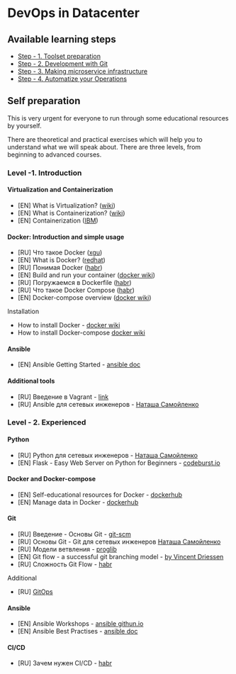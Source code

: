 # DevOps in Datacenter

## Available learning steps

- [Step - 1. Toolset preparation](1_Toolset/)
- [Step - 2. Development with Git](2_Development_with_Git/)
- [Step - 3. Making microservice infrastructure](3_Making_microservice_infrastructure/)
- [Step - 4. Automatize your Operations](4_Automatize_your_Ops/)

## Self preparation

This is very urgent for everyone to run through some educational resources by yourself.

There are theoretical and practical exercises which will help you to understand what we will speak about. There are three levels, from beginning to advanced courses.

### Level -1. Introduction

#### Virtualization and Containerization

- [EN] What is Virtualization? ([wiki](https://en.wikipedia.org/wiki/Virtualization))
- [EN] What is Containerization? ([wiki](https://en.wikipedia.org/wiki/OS-level_virtualization))
- [EN] Containerization ([IBM](https://www.ibm.com/cloud/learn/containerization))

#### Docker: Introduction and simple usage

- [RU] Что такое Docker ([xgu](http://xgu.ru/wiki/Docker))
- [EN] What is Docker?  ([redhat](https://www.redhat.com/en/topics/containers/what-is-docker))
- [RU] Понимая Docker ([habr](https://habr.com/ru/post/253877/))
- [EN] Build and run your container ([docker wiki](https://docs.docker.com/get-started/part2/))
- [RU] Погружаемся в Dockerfile ([habr](https://habr.com/ru/company/infobox/blog/240623/))
- [RU] Что такое Docker Compose ([habr](https://habr.com/ru/company/ruvds/blog/450312/))
- [EN] Docker-compose overview ([docker wiki](https://docs.docker.com/compose/))
  
Installation

- How to install Docker - [docker wiki](https://docs.docker.com/get-docker/)
- How to install Docker-compose [docker wiki](https://docs.docker.com/compose/install/)

#### Ansible

- [EN] Ansible Getting Started - [ansible doc](https://docs.ansible.com/ansible/latest/user_guide/intro_getting_started.html)

#### Additional tools

- [RU] Введение в Vagrant - [link](https://khashtamov.com/ru/vagrant-how-to-setup/)
- [RU] Ansible для сетевых инженеров - [Наташа Самойленко](https://natenka.gitbooks.io/ansible-dlya-setevih-inzhenerov/content/)

### Level - 2. Experienced

#### Python

- [RU] Python для сетевых инженеров - [Наташа Самойленко](https://pyneng.readthedocs.io/ru/latest/)
- [EN] Flask - Easy Web Server on Python for Beginners - [codeburst.io](https://codeburst.io/flask-for-dummies-a-beginners-guide-to-flask-part-uno-53aec6afc5b1)

#### Docker and Docker-compose

- [EN] Self-educational resources for Docker - [dockerhub](https://docs.docker.com/get-started/resources/)
- [EN] Manage data in Docker - [dockerhub](https://docs.docker.com/storage/)

#### Git

- [RU] Введение - Основы Git - [git-scm](https://git-scm.com/book/ru/v2/%D0%92%D0%B2%D0%B5%D0%B4%D0%B5%D0%BD%D0%B8%D0%B5-%D0%9E%D1%81%D0%BD%D0%BE%D0%B2%D1%8B-Git)
- [RU] Основы Git - Git для сетевых инженеров [Наташа Самойленко](https://pyneng.readthedocs.io/ru/latest/book/02_git_github/git_basics.html)
- [RU] Модели ветвления - [proglib](https://proglib.io/p/git-workflow/)
- [EN] Git flow - a successful git branching model - [by Vincent Driessen](https://nvie.com/posts/a-successful-git-branching-model/)
- [RU] Сложность Git Flow - [habr](https://habr.com/ru/company/flant/blog/491320/)

Additional

- [RU] [GitOps](https://habr.com/ru/company/flant/blog/458878/)

#### Ansible

- [EN] Ansible Workshops - [ansible githun.io](https://ansible.github.io/workshops/)
- [EN] Ansible Best Practises - [ansible doc](https://docs.ansible.com/ansible/latest/user_guide/playbooks_best_practices.html)

#### CI/CD

- [RU] Зачем нужен CI/CD - [habr](https://habr.com/ru/post/353194/)
